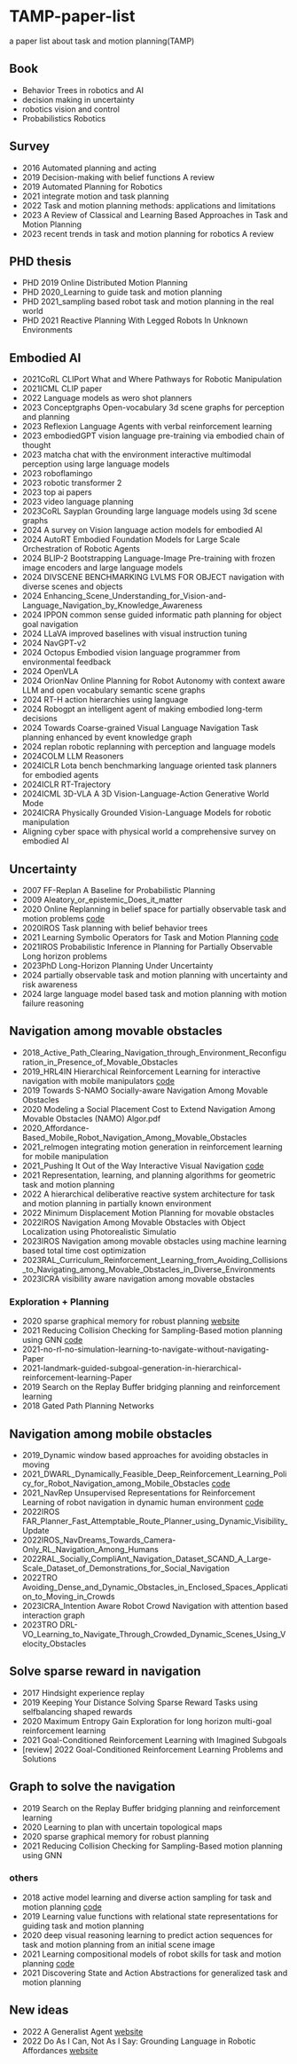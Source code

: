 # TAMP-paper-list
a paper list about task and motion planning(TAMP)

## Book
- Behavior Trees in robotics and AI
- decision making in uncertainty
- robotics vision and control
- Probabilistics Robotics

## Survey
- 2016 Automated planning and acting
- 2019 Decision-making with belief functions A review
- 2019 Automated Planning for Robotics
- 2021 integrate motion and task planning
- 2022 Task and motion planning methods: applications and limitations
- 2023 A Review of Classical and Learning Based Approaches in Task and Motion Planning
- 2023 recent trends in task and motion planning for robotics A review

## PHD thesis
- PHD 2019 Online Distributed Motion Planning
- PHD 2020_Learning to guide task and motion planning
- PHD 2021_sampling based robot task and motion planning in the real world
- PHD 2021 Reactive Planning With Legged Robots In Unknown Environments

## Embodied AI
- 2021CoRL CLIPort What and Where Pathways for Robotic Manipulation
- 2021ICML CLIP paper
- 2022 Language models as wero shot planners
- 2023 Conceptgraphs Open-vocabulary 3d scene graphs for perception and planning
- 2023 Reflexion Language Agents with verbal reinforcement learning
- 2023 embodiedGPT vision language pre-training via embodied chain of thought
- 2023 matcha chat with the environment interactive multimodal perception using large language models
- 2023 roboflamingo
- 2023 robotic transformer 2
- 2023 top ai papers
- 2023 video language planning
- 2023CoRL Sayplan Grounding large language models using 3d scene graphs
- 2024 A survey on Vision language action models for embodied AI
- 2024 AutoRT Embodied Foundation Models for Large Scale Orchestration of Robotic Agents
- 2024 BLIP-2 Bootstrapping Language-Image Pre-training with frozen image encoders and large language models
- 2024 DIVSCENE BENCHMARKING LVLMS FOR OBJECT navigation with diverse scenes and objects
- 2024 Enhancing_Scene_Understanding_for_Vision-and-Language_Navigation_by_Knowledge_Awareness
- 2024 IPPON common sense guided informatic path planning for object goal navigation
- 2024 LLaVA improved baselines with visual instruction tuning
- 2024 NavGPT-v2
- 2024 Octopus Embodied vision language programmer from environmental feedback
- 2024 OpenVLA
- 2024 OrionNav Online Planning for Robot Autonomy with context aware LLM and open vocabulary semantic scene graphs
- 2024 RT-H action hierarchies using language
- 2024 Robogpt an intelligent agent of making embodied long-term decisions
- 2024 Towards Coarse-grained Visual Language Navigation Task planning enhanced by event knowledge graph
- 2024 replan robotic replanning with perception and language models
- 2024COLM LLM Reasoners
- 2024ICLR Lota bench benchmarking language oriented task planners for embodied agents
- 2024ICLR RT-Trajectory
- 2024ICML 3D-VLA A 3D Vision-Language-Action Generative World Mode
- 2024ICRA Physically Grounded Vision-Language Models for robotic manipulation
- Aligning cyber space with physical world a comprehensive survey on embodied AI



## Uncertainty
- 2007 FF-Replan A Baseline for Probabilistic Planning
- 2009 Aleatory_or_epistemic_Does_it_matter
- 2020 Online Replanning in belief space for partially observable task and motion problems [code](https://github.com/caelan/SS-Replan)
- 2020IROS Task planning with belief behavior trees
- 2021 Learning Symbolic Operators for Task and Motion Planning [code](https://github.com/caelan/LTAMP)
- 2021IROS Probabilistic Inference in Planning for Partially Observable Long horizon problems
- 2023PhD Long-Horizon Planning Under Uncertainty
- 2024 partially observable task and motion planning with uncertainty and risk awareness
- 2024 large language model based task and motion planning with motion failure reasoning


## Navigation among movable obstacles
- 2018_Active_Path_Clearing_Navigation_through_Environment_Reconfiguration_in_Presence_of_Movable_Obstacles
- 2019_HRL4IN Hierarchical Reinforcement Learning for interactive navigation with mobile manipulators [code](https://github.com/ChengshuLi/HRL4IN)
- 2019 Towards S-NAMO Socially-aware Navigation Among Movable Obstacles
- 2020 Modeling a Social Placement Cost to Extend Navigation Among Movable Obstacles (NAMO) Algor.pdf
- 2020_Affordance-Based_Mobile_Robot_Navigation_Among_Movable_Obstacles
- 2021_relmogen integrating motion generation in reinforcement learning for mobile manipulation
- 2021_Pushing It Out of the Way Interactive Visual Navigation [code](https://github.com/KuoHaoZeng/Interactive_Visual_Navigation)
- 2021 Representation, learning, and planning algorithms for geometric task and motion planning
- 2022 A hierarchical deliberative reactive system architecture for task and motion planning in partially known environment
- 2022 Minimum Displacement Motion Planning for movable obstacles
- 2022IROS Navigation Among Movable Obstacles with Object Localization using Photorealistic Simulatio
- 2023IROS Navigation among movable obstacles using machine learning based total time cost optimization
- 2023RAL_Curriculum_Reinforcement_Learning_from_Avoiding_Collisions_to_Navigating_among_Movable_Obstacles_in_Diverse_Environments
- 2023ICRA visibility aware navigation among movable obstacles

### Exploration + Planning
- 2020 sparse graphical memory for robust planning [website](https://mishalaskin.github.io/sgm/)
- 2021 Reducing Collision Checking for Sampling-Based motion planning using GNN [code](https://github.com/rainorangelemon/gnn-motion-planning)
- 2021-no-rl-no-simulation-learning-to-navigate-without-navigating-Paper
- 2021-landmark-guided-subgoal-generation-in-hierarchical-reinforcement-learning-Paper
- 2019 Search on the Replay Buffer bridging planning and reinforcement learning
- 2018 Gated Path Planning Networks

## Navigation among mobile obstacles
- 2019_Dynamic window based approaches for avoiding obstacles in moving
- 2021_DWARL_Dynamically_Feasible_Deep_Reinforcement_Learning_Policy_for_Robot_Navigation_among_Mobile_Obstacles [code](https://github.com/NithishkumarS/DWA-RL)  
- 2021_NavRep Unsupervised Representations for Reinforcement Learning of robot navigation in dynamic human environment [code](https://github.com/ethz-asl/navrep)
- 2022IROS FAR_Planner_Fast_Attemptable_Route_Planner_using_Dynamic_Visibility_Update
- 2022IROS_NavDreams_Towards_Camera-Only_RL_Navigation_Among_Humans
- 2022RAL_Socially_CompliAnt_Navigation_Dataset_SCAND_A_Large-Scale_Dataset_of_Demonstrations_for_Social_Navigation
- 2022TRO Avoiding_Dense_and_Dynamic_Obstacles_in_Enclosed_Spaces_Application_to_Moving_in_Crowds
- 2023ICRA_Intention Aware Robot Crowd Navigation with attention based interaction graph
- 2023TRO DRL-VO_Learning_to_Navigate_Through_Crowded_Dynamic_Scenes_Using_Velocity_Obstacles



## Solve sparse reward in navigation
- 2017 Hindsight experience replay
- 2019 Keeping Your Distance Solving Sparse Reward Tasks using selfbalancing shaped rewards
- 2020 Maximum Entropy Gain Exploration for long horizon multi-goal reinforcement learning
- 2021 Goal-Conditioned Reinforcement Learning with Imagined Subgoals
- [review] 2022 Goal-Conditioned Reinforcement Learning Problems and Solutions

## Graph to solve the navigation
- 2019 Search on the Replay Buffer bridging planning and reinforcement learning
- 2020 Learning to plan with uncertain topological maps
- 2020 sparse graphical memory for robust planning
- 2021 Reducing Collision Checking for Sampling-Based motion planning using GNN

### others
- 2018 active model learning and diverse action sampling for task and motion planning [code](https://github.com/zi-w/Kitchen2D)
- 2019 Learning value functions with relational state representations for guiding task and motion planning
- 2020 deep visual reasoning learning to predict action sequences for task and motion planning from an initial scene image
- 2021 Learning compositional models of robot skills for task and motion planning [code](https://github.com/zi-w/Kitchen2D)
- 2021 Discovering State and Action Abstractions for generalized task and motion planning

## New ideas
- 2022 A Generalist Agent [website](https://www.deepmind.com/publications/a-generalist-agent)
- 2022 Do As I Can, Not As I Say: Grounding Language in Robotic Affordances [website](https://say-can.github.io/)


